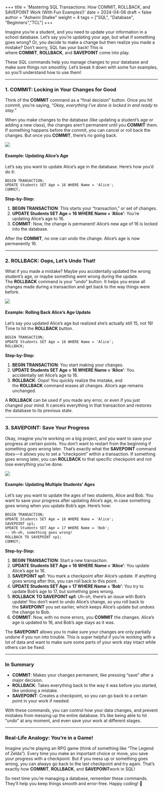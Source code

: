 +++
title = 'Mastering SQL Transactions: How COMMIT, ROLLBACK, and SAVEPOINT Work (With Fun Examples!)'
date = 2024-04-08
draft = false
author = "Ashwini Shalke"
weight = 4
tags = ["SQL", "Database", "Beginners","TCL"]
+++

  
Imagine you’re a student, and you need to update your information in a school database. Let’s say you’re updating your age, but what if something goes wrong? Or, you decide to make a change but then realize you made a mistake? Don’t worry, SQL has your back! This is where **COMMIT**, **ROLLBACK**, and **SAVEPOINT** come into play.

These SQL commands help you manage changes to your database and make sure things run smoothly. Let’s break it down with some fun examples, so you’ll understand how to use them!

--- 

### 1\. COMMIT: Locking in Your Changes for Good

Think of the **COMMIT** command as a “final decision” button. Once you hit commit, you’re saying, _“Okay, everything I’ve done is locked in and ready to stay.”_

When you make changes to the database (like updating a student’s age or adding a new class), the changes aren’t permanent until you **COMMIT** them. If something happens before the commit, you can cancel or roll back the changes. But once you **COMMIT**, there’s no going back.

![](https://cdn-images-1.medium.com/max/1600/1*JfpB-7rrPqzToe2k0HNVFA.png)

#### Example: Updating Alice’s Age

Let’s say you want to update Alice’s age in the database. Here’s how you’d do it:

```html
BEGIN TRANSACTION; 
UPDATE Students SET Age = 16 WHERE Name = 'Alice'; 
COMMIT;
```

**Step-by-Step:**

1.  **BEGIN TRANSACTION**: This starts your “transaction,” or set of changes.
2.  **UPDATE Students SET Age = 16 WHERE Name = ‘Alice’**: You’re updating Alice’s age to 16.
3.  **COMMIT**: Now, the change is permanent! Alice’s new age of 16 is locked into the database.

After the **COMMIT**, no one can undo the change. Alice’s age is now permanently 16.

---  

### 2\. ROLLBACK: Oops, Let’s Undo That!

What if you made a mistake? Maybe you accidentally updated the wrong student’s age, or maybe something went wrong during the update. The **ROLLBACK** command is your “undo” button. It helps you erase all changes made during a transaction and get back to the way things were before.

![](https://cdn-images-1.medium.com/max/1600/1*u-zyNc20IQ399PhiNzlGRw.png)

#### Example: Rolling Back Alice’s Age Update

Let’s say you updated Alice’s age but realized she’s actually still 15, not 16! Time to hit the **ROLLBACK** button.

```html
BEGIN TRANSACTION; 
UPDATE Students SET Age = 16 WHERE Name = 'Alice'; 
ROLLBACK;
```

**Step-by-Step:**

1.  **BEGIN TRANSACTION**: You start making your changes.
2.  **UPDATE Students SET Age = 16 WHERE Name = ‘Alice’**: You accidentally set Alice’s age to 16.
3.  **ROLLBACK**: Oops! You quickly realize the mistake, and the **ROLLBACK** command erases all changes. Alice’s age remains unchanged.

A **ROLLBACK** can be used if you made any error, or even if you just changed your mind. It cancels everything in that transaction and restores the database to its previous state.

--- 

### 3\. SAVEPOINT: Save Your Progress

Okay, imagine you’re working on a big project, and you want to save your progress at certain points. You don’t want to restart from the beginning if something goes wrong later. That’s exactly what the **SAVEPOINT** command does — it allows you to set a “checkpoint” within a transaction. If something goes wrong later, you can **ROLLBACK** to that specific checkpoint and not lose everything you’ve done.

![](https://cdn-images-1.medium.com/max/1600/1*etvYUqSUzBcctB4hbZ4CRw.png)

#### Example: Updating Multiple Students’ Ages

Let’s say you want to update the ages of two students, Alice and Bob. You want to save your progress after updating Alice’s age, in case something goes wrong when you update Bob’s age. Here’s how:

```html
BEGIN TRANSACTION;
UPDATE Students SET Age = 16 WHERE Name = 'Alice';
SAVEPOINT sp1; 
UPDATE Students SET Age = 17 WHERE Name = 'Bob'; 
-- Uh-oh, something goes wrong!
ROLLBACK TO SAVEPOINT sp1;
COMMIT;
```

**Step-by-Step:**

1.  **BEGIN TRANSACTION**: Start a new transaction.
2.  **UPDATE Students SET Age = 16 WHERE Name = ‘Alice’**: You update Alice’s age to 16.
3.  **SAVEPOINT sp1**: You mark a checkpoint after Alice’s update. If anything goes wrong after this, you can roll back to this point.
4.  **UPDATE Students SET Age = 17 WHERE Name = ‘Bob’**: You try to update Bob’s age to 17, but something goes wrong.
5.  **ROLLBACK TO SAVEPOINT sp1**: Uh-oh, there’s an issue with Bob’s update! You don’t want to undo Alice’s change, so you roll back to the **SAVEPOINT** you set earlier, which keeps Alice’s update but undoes the change to Bob.
6.  **COMMIT**: Now, with no more errors, you **COMMIT** the changes. Alice’s age is updated to 16, and Bob’s age stays as it was.

The **SAVEPOINT** allows you to make sure your changes are only partially undone if you run into trouble. This is super helpful if you’re working with a lot of data and want to make sure some parts of your work stay intact while others can be fixed.

--- 

### In Summary

*   **COMMIT**: Makes your changes permanent, like pressing “save” after a major decision.
*   **ROLLBACK**: Takes everything back to the way it was before you started, like undoing a mistake.
*   **SAVEPOINT**: Creates a checkpoint, so you can go back to a certain point in your work if needed.

With these commands, you can control how your data changes, and prevent mistakes from messing up the entire database. It’s like being able to hit “undo” at any moment, and even save your work at different stages.

---

### Real-Life Analogy: You’re in a Game!

Imagine you’re playing an RPG game (think of something like “The Legend of Zelda”). Every time you make an important choice or move, you save your progress with a checkpoint. But if you mess up or something goes wrong, you can always go back to the last checkpoint and try again. That’s exactly how **COMMIT**, **ROLLBACK**, and **SAVEPOINT**work in SQL!

So next time you’re managing a database, remember these commands. They’ll help you keep things smooth and error-free. Happy coding! 🚀